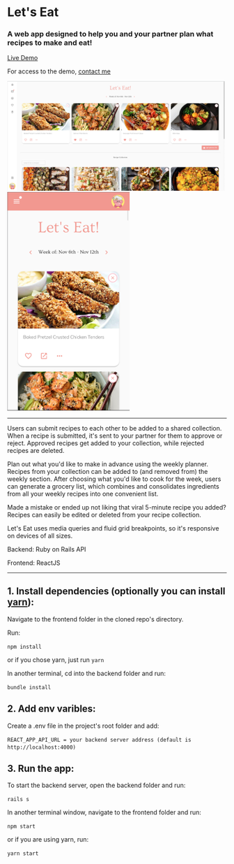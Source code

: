 # Let's Eat

### A web app designed to help you and your partner plan what recipes to make and eat!

[Live Demo](https://lets-eat-together.onrender.com/)

For access to the demo, [contact me](https://kev-kev.github.io/portfolio)

<img src="./lets-eat-desktop.png" width="500" />


<img src="./lets-eat-mobile.png" height="500" />


<hr/>


Users can submit recipes to each other to be added to a shared collection. When a recipe is submitted, it's sent to your partner for them to approve or reject. Approved recipes get added to your collection, while rejected recipes are deleted.

Plan out what you'd like to make in advance using the weekly planner. Recipes from your collection can be added to (and removed from) the weekly section. After choosing what you'd like to cook for the week, users can generate a grocery list, which combines and consolidates ingredients from all your weekly recipes into one convenient list.

Made a mistake or ended up not liking that viral 5-minute recipe you added? Recipes can easily be edited or deleted from your recipe collection.

Let's Eat uses media queries and fluid grid breakpoints, so it's responsive on devices of all sizes.

Backend: Ruby on Rails API

Frontend: ReactJS


<hr>


## 1. Install dependencies (optionally you can install [yarn](https://yarnpkg.com/)):

Navigate to the frontend folder in the cloned repo's directory.

Run:

`npm install`

or if you chose yarn, just run `yarn`

In another terminal, cd into the backend folder and run:

`bundle install`

## 2. Add env varibles:

Create a .env file in the project's root folder and add:

`REACT_APP_API_URL = your backend server address (default is http://localhost:4000)`

## 3. Run the app:

To start the backend server, open the backend folder and run:

`rails s`

In another terminal window, navigate to the frontend folder and run:

`npm start`

or if you are using yarn, run:

`yarn start`
